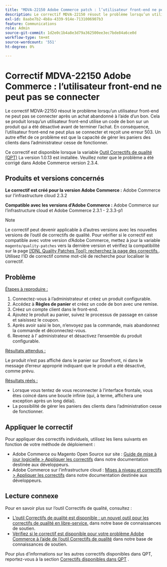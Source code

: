 ```yaml
---
title: "MDVA-22150 Adobe Commerce patch : l’utilisateur front-end ne peut pas se connecter"
description: Le correctif MDVA-22150 résout le problème lorsqu’un utilisateur front-end ne peut pas se connecter après un achat abandonné à l’aide d’un bon. Cela se produit lorsqu’un utilisateur front-end utilise un code de bon sur un produit qui a été désactivé avant de terminer l’achat. En conséquence, l’utilisateur front-end ne peut plus se connecter et reçoit une erreur 503. Un autre effet de ce problème est que la capacité de gérer les paniers des clients dans l’administrateur cesse de fonctionner.
exl-id: 8aabe7b2-4b8a-4339-914e-7131006907b3
feature: Communications
role: Admin
source-git-commit: 1d2e0c1b4a8e3d79a362500ee3ec7bde84a6ce0d
workflow-type: tm+mt
source-wordcount: '551'
ht-degree: 0%

---
```


# Correctif MDVA-22150 Adobe Commerce : l’utilisateur front-end ne peut pas se connecter

Le correctif MDVA-22150 résout le problème lorsqu’un utilisateur front-end ne peut pas se connecter après un achat abandonné à l’aide d’un bon. Cela se produit lorsqu’un utilisateur front-end utilise un code de bon sur un produit qui a été désactivé avant de terminer l’achat. En conséquence, l’utilisateur front-end ne peut plus se connecter et reçoit une erreur 503. Un autre effet de ce problème est que la capacité de gérer les paniers des clients dans l’administrateur cesse de fonctionner.

Ce correctif est disponible lorsque la variable [Outil Correctifs de qualité (QPT)](https://devdocs.magento.com/guides/v2.4/comp-mgr/patching.html#mqp) La version 1.0.13 est installée. Veuillez noter que le problème a été corrigé dans Adobe Commerce version 2.3.4.

## Produits et versions concernés

**Le correctif est créé pour la version Adobe Commerce :** Adobe Commerce sur l’infrastructure cloud 2.3.2

**Compatible avec les versions d’Adobe Commerce :** Adobe Commerce sur l’infrastructure cloud et Adobe Commerce 2.3.1 - 2.3.3-p1

>[!NOTE]
>
>Le correctif peut devenir applicable à d’autres versions avec les nouvelles versions de l’outil de correctifs de qualité. Pour vérifier si le correctif est compatible avec votre version d’Adobe Commerce, mettez à jour la variable `magento/quality-patches` vers la dernière version et vérifiez la compatibilité sur la page [[!DNL Quality Patches Tool]: recherchez la page des correctifs.](https://devdocs.magento.com/quality-patches/tool.html#patch-grid). Utilisez l’ID de correctif comme mot-clé de recherche pour localiser le correctif.

## Problème

<u>Étapes à reproduire :</u>

1. Connectez-vous à l’administrateur et créez un produit configurable.
1. Accédez à **Règles de panier** et créez un code de bon avec une remise.
1. Créez un compte client dans le front-end.
1. Ajoutez le produit au panier, suivez le processus de passage en caisse et saisissez le coupon.
1. Après avoir saisi le bon, n’envoyez pas la commande, mais abandonnez la commande et déconnectez-vous.
1. Revenez à l’ administrateur et désactivez l’ensemble du produit configurable.

<u>Résultats attendus :</u>

Le produit n’est pas affiché dans le panier sur Storefront, ni dans le message d’erreur approprié indiquant que le produit a été désactivé, comme prévu.

<u>Résultats réels :</u>

* Lorsque vous tentez de vous reconnecter à l’interface frontale, vous êtes coincé dans une boucle infinie (qui, à terme, affichera une exception après un long délai).
* La possibilité de gérer les paniers des clients dans l’administration cesse de fonctionner.

## Appliquer le correctif

Pour appliquer des correctifs individuels, utilisez les liens suivants en fonction de votre méthode de déploiement :

* Adobe Commerce ou Magento Open Source sur site : [Guide de mise à jour logicielle > Appliquer les correctifs](https://devdocs.magento.com/guides/v2.4/comp-mgr/patching/mqp.html) dans notre documentation destinée aux développeurs.
* Adobe Commerce sur l’infrastructure cloud : [Mises à niveau et correctifs > Appliquer les correctifs](https://devdocs.magento.com/cloud/project/project-patch.html) dans notre documentation destinée aux développeurs.

## Lecture connexe

Pour en savoir plus sur l’outil Correctifs de qualité, consultez :

* [L’outil Correctifs de qualité est disponible : un nouvel outil pour les correctifs de qualité en libre-service.](/help/announcements/adobe-commerce-announcements/magento-quality-patches-released-new-tool-to-self-serve-quality-patches.md) dans notre base de connaissances de soutien.
* [Vérifiez si le correctif est disponible pour votre problème Adobe Commerce à l’aide de l’outil Correctifs de qualité](/help/support-tools/patches-available-in-qpt-tool/check-patch-for-magento-issue-with-magento-quality-patches.md) dans notre base de connaissances de soutien.

Pour plus d’informations sur les autres correctifs disponibles dans QPT, reportez-vous à la section [Correctifs disponibles dans QPT](https://support.magento.com/hc/en-us/sections/360010506631-Patches-available-in-MQP-tool-) .

